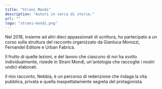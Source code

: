 ```yaml
---
title: "Strani Mondi"
description: "Autori in cerca di storie."
url: ""
logo: "strani-mondi.png"
---
```


Nel 2018, insieme ad altri dieci appassionati di scrittura, ho partecipato a un corso sulla struttura del racconto organizzato da Gianluca Morozzi, Fernandel Editore e Urban Fabrica.

Il frutto di quelle lezioni, e del lavoro che ciascuno di noi ha svolto individualmente, risiede in Strani Mondi, un'antologia che raccoglie i nostri undici elaborati.

Il mio racconto, Nebbia, è un percorso di redenzione che indaga la vita pubblica, privata e quella inaspettatamente segreta del protagonista.